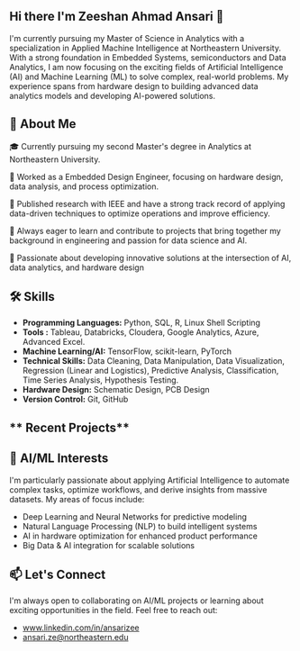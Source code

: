 ## Hi there I'm Zeeshan Ahmad Ansari 👋

I'm currently pursuing my Master of Science in Analytics with a specialization in Applied Machine Intelligence at Northeastern University. With a strong foundation in Embedded Systems, semiconductors and Data Analytics, I am now focusing on the exciting fields of Artificial Intelligence (AI) and Machine Learning (ML) to solve complex, real-world problems. My experience spans from hardware design to building advanced data analytics models and developing AI-powered solutions.



🚀 About Me
------------------------------
🎓 Currently pursuing my second Master's degree in Analytics at Northeastern University.

💼 Worked as a Embedded Design Engineer, focusing on hardware design, data analysis, and process optimization.

🏅 Published research with IEEE and have a strong track record of applying data-driven techniques to optimize operations and improve efficiency.

🌱 Always eager to learn and contribute to projects that bring together my background in engineering and passion for data science and AI.

🌱 Passionate about developing innovative solutions at the intersection of AI, data analytics, and hardware design


**🛠 Skills**
---------------

+ **Programming Languages:** Python, SQL, R, Linux Shell Scripting
+ **Tools :** Tableau, Databricks, Cloudera, Google Analytics, Azure, Advanced Excel.
+ **Machine Learning/AI:** TensorFlow, scikit-learn, PyTorch
+ **Technical Skills:** Data Cleaning, Data Manipulation, Data Visualization, Regression (Linear and Logistics), Predictive Analysis, Classification, Time Series Analysis, Hypothesis Testing.
+ **Hardware Design:** Schematic Design, PCB Design
+ **Version Control:** Git, GitHub

** Recent Projects**
------------

**🤖 AI/ML Interests**
--------------------------

I'm particularly passionate about applying Artificial Intelligence to automate complex tasks, optimize workflows, and derive insights from massive datasets.
My areas of focus include:

+ Deep Learning and Neural Networks for predictive modeling
+ Natural Language Processing (NLP) to build intelligent systems
+ AI in hardware optimization for enhanced product performance
+ Big Data & AI integration for scalable solutions


**📫 Let's Connect**
--------------------------

I'm always open to collaborating on AI/ML projects or learning about exciting opportunities in the field. Feel free to reach out:

+ www.linkedin.com/in/ansarizee
+ ansari.ze@northeastern.edu


